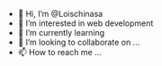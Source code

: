 - 👋 Hi, I’m @Loischinasa
- 👀 I’m interested in web development
- 🌱 I’m currently learning 
- 💞️ I’m looking to collaborate on ...
- 📫 How to reach me ...

<!---
Loischinasa/Loischinasa is a ✨ special ✨ repository because its `README.md` (this file) appears on your GitHub profile.
You can click the Preview link to take a look at your changes.
--->
